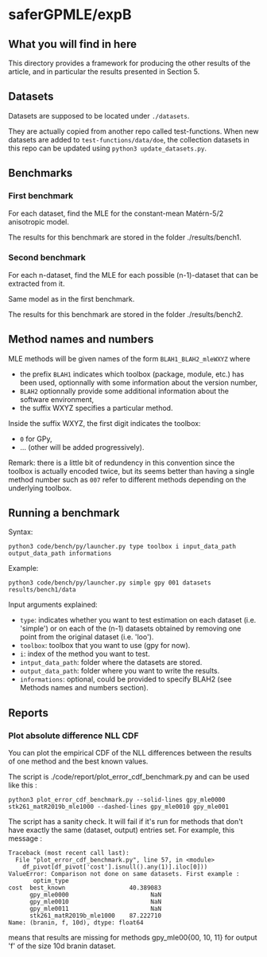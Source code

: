 # saferGPMLE/expB

## What you will find in here

This directory provides a framework for producing the other results of
  the article, and in particular the results presented in Section 5.

## Datasets

Datasets are supposed to be located under `./datasets`.

They are actually copied from another repo called test-functions.  When new
datasets are added to `test-functions/data/doe`, the collection datasets in
this repo can be updated using `python3 update_datasets.py`.

## Benchmarks

### First benchmark

For each dataset, find the MLE for the constant-mean Matérn-5/2 anisotropic
model.

The results for this benchmark are stored in the folder ./results/bench1.

### Second benchmark

For each n-dataset, find the MLE for each possible (n-1)-dataset that can be
extracted from it.

Same model as in the first benchmark.

The results for this benchmark are stored in the folder ./results/bench2.

## Method names and numbers

MLE methods will be given names of the form `BLAH1_BLAH2_mleWXYZ` where
* the prefix `BLAH1` indicates which toolbox (package, module, etc.) has been
  used, optionnally with some information about the version number,
* `BLAH2` optionnally provide some additional information about the software
  environment,
* the suffix WXYZ specifies a particular method.

Inside the suffix WXYZ, the first digit indicates the toolbox:
* `0` for GPy,
* ... (other will be added progressively).

Remark: there is a little bit of redundency in this convention since the toolbox
is actually encoded twice, but its seems better than having a single method
number such as `007` refer to different methods depending on the underlying
toolbox.


## Running a benchmark

Syntax:
```
python3 code/bench/py/launcher.py type toolbox i input_data_path output_data_path informations
```

Example:
```
python3 code/bench/py/launcher.py simple gpy 001 datasets results/bench1/data
```

Input arguments explained:
* `type`: indicates whether you want to test estimation on each
  dataset (i.e. 'simple') or on each of the (n-1) datasets obtained by
  removing one point from the original dataset (i.e. 'loo').
* `toolbox`: toolbox that you want to use (gpy for now).
* `i`: index of the method you want to test.
* `intput_data_path`: folder where the datasets are stored.
* `output_data_path`: folder where you want to write the results.
* `informations`: optional, could be provided to specify BLAH2 (see
  Methods names and numbers section).

## Reports

### Plot absolute difference NLL CDF

You can plot the empirical CDF of the NLL differences between the
results of one method and the best known values.

The script is ./code/report/plot_error_cdf_benchmark.py and can be
used like this :

```
python3 plot_error_cdf_benchmark.py --solid-lines gpy_mle0000 stk261_matR2019b_mle1000 --dashed-lines gpy_mle0010 gpy_mle001
```

The script has a sanity check. It will fail if it's run for methods
that don't have exactly the same (dataset, output) entries set. For
example, this message :

```
Traceback (most recent call last):
  File "plot_error_cdf_benchmark.py", line 57, in <module>
    df_pivot[df_pivot['cost'].isnull().any(1)].iloc[0]))
ValueError: Comparison not done on same datasets. First example : 
       optim_type              
cost  best_known                  40.389083
      gpy_mle0000                       NaN
      gpy_mle0010                       NaN
      gpy_mle0011                       NaN
      stk261_matR2019b_mle1000    87.222710
Name: (branin, f, 10d), dtype: float64
```

means that results are missing for methods gpy_mle00{00, 10, 11} for
output 'f' of the size 10d branin dataset.
